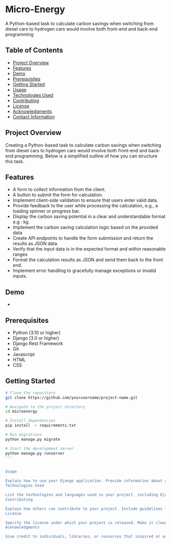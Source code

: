 # Micro-Energy
A Python-based task to calculate carbon savings when switching from diesel cars to hydrogen cars would involve both front-end and back-end programming

## Table of Contents

- [Project Overview](#project-overview)
- [Features](#features)
- [Demo](#demo)
- [Prerequisites](#prerequisites)
- [Getting Started](#getting-started)
- [Usage](#usage)
- [Technologies Used](#technologies-used)
- [Contributing](#contributing)
- [License](#license)
- [Acknowledgments](#acknowledgments)
- [Contact Information](#contact-information)

## Project Overview
Creating a Python-based task to calculate carbon savings when switching from diesel cars to hydrogen
cars would involve both front-end and back-end programming. Below is a simplified outline of how you
can structure this task.

## Features
-  A form to collect information from the client.
-  A button to submit the form for calculation.
-  Implement client-side validation to ensure that users enter valid data.
-  Provide feedback to the user while processing the calculation, e.g., a loading spinner or progress bar.
-  Display the carbon saving potential in a clear and understandable format e.g : kg.
-  Implement the carbon saving calculation logic based on the provided data
-  Create API endpoints to handle the form submission and return the results as JSON data.
-  Verify that the input data is in the expected format and within reasonable ranges
-  Format the calculation results as JSON and send them back to the front end.
-  Implement error handling to gracefully manage exceptions or invalid inputs.

## Demo
-

## Prerequisites
- Python (3.10 or higher)
- Django (3.0 or higher)
- Django Rest Framework
- Git
- Javascript
- HTML
- CSS

## Getting Started
```bash
# Clone the repository
git clone https://github.com/yourusername/project-name.git

# Navigate to the project directory
cd microenergy

# Install dependencies
pip install -r requirements.txt

# Run migrations
python manage.py migrate

# Start the development server
python manage.py runserver
'''


Usage

Explain how to use your Django application. Provide information about accessing the web interface, any user roles or permissions, and how to interact with the project.
Technologies Used

List the technologies and languages used in your project, including Django, HTML, CSS, and JavaScript. You can also mention any notable libraries or frameworks.
Contributing

Explain how others can contribute to your project. Include guidelines for reporting issues, suggesting enhancements, and making code contributions. Mention your code of conduct, if you have one.
License

Specify the license under which your project is released. Make it clear how others can use your code legally.
Acknowledgments

Give credit to individuals, libraries, or resources that inspired or assisted in the development of your project.
